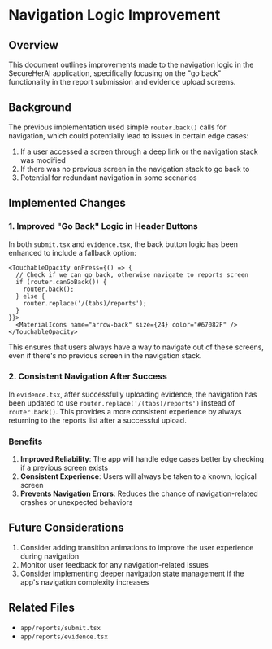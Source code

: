 # Navigation Logic Improvement

## Overview
This document outlines improvements made to the navigation logic in the SecureHerAI application, specifically focusing on the "go back" functionality in the report submission and evidence upload screens.

## Background
The previous implementation used simple `router.back()` calls for navigation, which could potentially lead to issues in certain edge cases:

1. If a user accessed a screen through a deep link or the navigation stack was modified
2. If there was no previous screen in the navigation stack to go back to
3. Potential for redundant navigation in some scenarios

## Implemented Changes

### 1. Improved "Go Back" Logic in Header Buttons
In both `submit.tsx` and `evidence.tsx`, the back button logic has been enhanced to include a fallback option:

```tsx
<TouchableOpacity onPress={() => {
  // Check if we can go back, otherwise navigate to reports screen
  if (router.canGoBack()) {
    router.back();
  } else {
    router.replace('/(tabs)/reports');
  }
}}>
  <MaterialIcons name="arrow-back" size={24} color="#67082F" />
</TouchableOpacity>
```

This ensures that users always have a way to navigate out of these screens, even if there's no previous screen in the navigation stack.

### 2. Consistent Navigation After Success
In `evidence.tsx`, after successfully uploading evidence, the navigation has been updated to use `router.replace('/(tabs)/reports')` instead of `router.back()`. This provides a more consistent experience by always returning to the reports list after a successful upload.

### Benefits
1. **Improved Reliability**: The app will handle edge cases better by checking if a previous screen exists
2. **Consistent Experience**: Users will always be taken to a known, logical screen
3. **Prevents Navigation Errors**: Reduces the chance of navigation-related crashes or unexpected behaviors

## Future Considerations
1. Consider adding transition animations to improve the user experience during navigation
2. Monitor user feedback for any navigation-related issues
3. Consider implementing deeper navigation state management if the app's navigation complexity increases

## Related Files
- `app/reports/submit.tsx`
- `app/reports/evidence.tsx`
